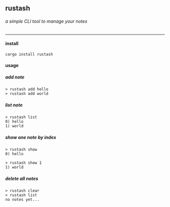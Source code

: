 ## rustash

###### a simple CLI tool to manage your notes

---

#### install

```
cargo install rustash
```

#### usage

##### add note

```
> rustash add hello
> rustash add world
```

##### list note

```
> rustash list
0) hello
1) world
```

##### show one note by index

```
> rustash show
0) hello

> rustash show 1
1) world
```

##### delete all notes

```
> rustash clear
> rustash list
no notes yet...
```
